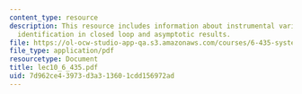 ```yaml
---
content_type: resource
description: This resource includes information about instrumental variable methods,
  identification in closed loop and asymptotic results.
file: https://ol-ocw-studio-app-qa.s3.amazonaws.com/courses/6-435-system-identification-spring-2005/7d962ce43973d3a313601cdd156972ad_lec10_6_435.pdf
file_type: application/pdf
resourcetype: Document
title: lec10_6_435.pdf
uid: 7d962ce4-3973-d3a3-1360-1cdd156972ad
---
```

